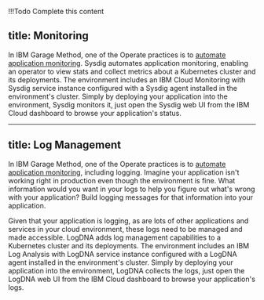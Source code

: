 !!!Todo
    Complete this content

title: Monitoring
---

In IBM Garage Method, one of the Operate practices is to [automate application monitoring](https://www.ibm.com/garage/method/practices/manage/practice_automated_monitoring/). Sysdig automates application monitoring, enabling an operator to view stats and collect metrics about a Kubernetes cluster and its deployments. The environment includes an IBM Cloud Monitoring with Sysdig service instance configured with a Sysdig agent installed in the environment's cluster. Simply by deploying your application into the environment, Sysdig monitors it, just open the Sysdig web UI from the IBM Cloud dashboard to browse your application's status.


---
title: Log Management
---

In IBM Garage Method, one of the Operate practices is to [automate application monitoring](https://www.ibm.com/garage/method/practices/manage/practice_automated_monitoring/), including logging. Imagine your application isn't working right in production even though the environment is fine. What information would you want in your logs to help you figure out what's wrong with your application? Build logging messages for that information into your application.

Given that your application is logging, as are lots of other applications and services in your cloud environment, these logs need to be managed and made accessible. LogDNA adds log management capabilities to a Kubernetes cluster and its deployments. The environment includes an IBM Log Analysis with LogDNA service instance configured with a LogDNA agent installed in the environment's cluster. Simply by deploying your application into the environment, LogDNA collects the logs, just open the LogDNA web UI from the IBM Cloud dashboard to browse your application's logs.
